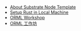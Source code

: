 - [About Substrate Node Template](./docs/node-template.md)
- [Setup Rust in Local Machine](./docs/rust-setup.md)
- [ORML Workshop](./docs/workshop_en.md)
- [ORML 工作坊](./docs/workshop_zh-CN.md)
